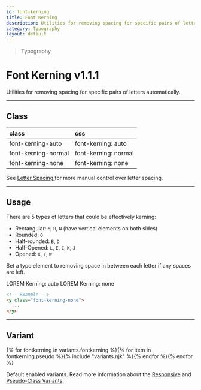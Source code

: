 ```yaml
---
id: font-kerning
title: Font Kerning
description: Utilities for removing spacing for specific pairs of letters automatically.
category: Typography
layout: default
---
```


> Typography

# Font Kerning <span class="ml-1 px-2 py-1 text-sm text-gray-600 (dark)text-charcoal-100 bg-gray-300 (dark)bg-gray-600">v1.1.1</span>

Utilities for removing spacing for specific pairs of letters automatically.

---

## Class

| <span class="px-3 py-1 text-white (dark)text-charcoal-100 bg-charcoal-100 (dark)bg-gray-600 rounded-full">class</span> | <span class="px-3 py-1 text-white (dark)text-charcoal-100 bg-charcoal-100 (dark)bg-gray-600 rounded-full">css</span> |
|:--|:--|
| font-kerning-auto | font-kerning: auto |
| font-kerning-normal | font-kerning: normal |
| font-kerning-none | font-kerning: none |

<style>
.supports {
  display: block
}
@supports (font-kerning: auto) {
  .supports {
    display: none
  }
}
</style>

<y class="supports mt-4 mx-4 p-3 border-l-8 border-orange-600 text-sm text-orange-600 (dark)text-orange-500 bg-orange-200 (dark)bg-orange-900">
  <span class="pr-1 font-semibold">
    Note:
  </span>
  Your browser does not currently support the utilities.
</y>

<y class="mt-2 mb-4 mx-4 p-3 border-l-8 border-gray-600 text-sm text-gray-600 (dark)text-orange-500 bg-gray-200 (dark)bg-gray-900">
  See
  <a href="/letter-spacing/">
    Letter Spacing
  </a>
  for more manual control over letter spacing.
</y>

---

## Usage

There are 5 types of letters that could be effectively kerning:

- Rectangular: `M`, `H`, `N` (have vertical elements on both sides)
- Rounded: `O`
- Half-rounded: `B`, `D`
- Half-Opened: `L`, `E`, `C`, `K`, `J`
- Opened: `X`, `T`, `W`

Set a typo element to removing space in between each letter if any spaces are left.

<y class="mt-4 mb-2 mx-auto max-w-md">
  <y class="flex">
    <y class="mx-2">
      <y class="p-4 text-4xl text-center gap-wide bg-gray-300">
        LOREM
      </y>
      <y class="pt-2 text-sm text-center">
        Kerning: auto
      </y>
    </y>
    <y class="mx-2">
      <y class="p-4 text-4xl gap-tight text-center bg-gray-300">
        LOREM
      </y>
      <y class="pt-2 text-sm text-center">
        Kerning: none
      </y>
    </y>
  </y>
</y>

```html
<!-- Example -->
<y class="font-kerning-none">
  ...
</y>
```

---

## Variant

<y class="flex flex-gap-2 flex-wrap justify-start items-center">{% for fontkerning in variants.fontkerning %}{% for item in fontkerning.pseudo %}{% include "variants.njk" %}{% endfor %}{% endfor %}</y>

Default enabled variants. Read more information about the [Responsive](/responsive) and [Pseudo-Class Variants](/pseudo-class-variants/).
